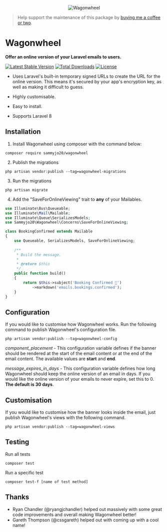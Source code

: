 <p align="center">
    <img src="https://samcarre.dev/images/ww-example.png" alt="Wagonwheel" >
</p>

> Help support the maintenance of this package by [buying me a coffee or two](https://ko-fi.com/sammyjo20).

# Wagonwheel

**Offer an online version of your Laravel emails to users.**

[![Latest Stable Version](https://poser.pugx.org/sammyjo20/wagonwheel/v)](//packagist.org/packages/sammyjo20/wagonwheel) [![Total Downloads](https://poser.pugx.org/sammyjo20/wagonwheel/downloads)](//packagist.org/packages/sammyjo20/wagonwheel) [![License](https://poser.pugx.org/sammyjo20/wagonwheel/license)](//packagist.org/packages/sammyjo20/wagonwheel)

- Uses Laravel's built-in temporary signed URLs to create the URL for the online version. This means it's secured by your app's encryption key, as well as making it difficult to guess.

- Highly customisable.

- Easy to install.

- Supports Laravel 8

## Installation
1. Install Wagonwheel using composer with the command below:

```shell
composer require sammyjo20/wagonwheel
```



2. Publish the migrations
```shell
php artisan vendor:publish --tag=wagonwheel-migrations
```



3. Run the migrations
```shell
php artisan migrate
```



4. Add the "SaveForOnlineViewing" trait to **any** of your Mailables.

```php
use Illuminate\Bus\Queueable;
use Illuminate\Mail\Mailable;
use Illuminate\Queue\SerializesModels;
use Sammyjo20\Wagonwheel\Concerns\SaveForOnlineViewing;

class BookingConfirmed extends Mailable
{
    use Queueable, SerializesModels, SaveForOnlineViewing;
    
    /**
     * Build the message.
     *
     * @return $this
     */
    public function build()
    {
        return $this->subject('Booking Confirmed 🎉')
            ->markdown('emails.bookings.confirmed');
    }
}
```

## Configuration

If you would like to customise how Wagonwheel works. Run the following command to publish Wagonwheel's configuration file. 

```shell
php artisan vendor:publish --tag=wagonwheel-config
```

*component_placement* - This configuration variable defines if the banner should be rendered at the start of the email content or at the end of the email content. The available values are **start** and **end**.

*message_expires_in_days* - This configuration variable defines how long Wagonwheel should keep the online version of an email in days. If you would like the online version of your emails to never expire, set this to 0. **The default is 30 days**.

## Customisation

If you would like to customise how the banner looks inside the email, just publish Wagonwheel's views with the following command.
```shell
php artisan vendor:publish --tag=wagonwheel-views
```

## Testing
Run all tests

```
composer test
```

Run a specific test

```
composer test-f [name of test method]
```

## Thanks
- Ryan Chandler (@ryangjchandler) helped out massively with some great code improvements and overall making Wagonwheel better!
- Gareth Thompson (@cssgareth) helped out with coming up with a cool name!
